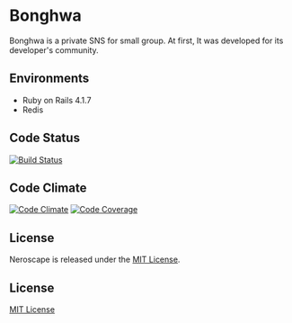 # Bonghwa
Bonghwa is a private SNS for small group. At first, It was developed for its developer's community.

## Environments
* Ruby on Rails 4.1.7
* Redis

## Code Status

[![Build Status](https://travis-ci.org/riseshia/bonghwa.svg?branch=master)](https://travis-ci.org/riseshia/bonghwa)

## Code Climate
[![Code Climate](https://codeclimate.com/github/riseshia/bonghwa/badges/gpa.svg)](https://codeclimate.com/github/riseshia/bonghwa)
[![Code Coverage](https://codeclimate.com/github/riseshia/bonghwa/badges/coverage.svg)](https://codeclimate.com/github/riseshia/bonghwa/coverage)

## License
Neroscape is released under the [MIT License](http://www.opensource.org/licenses/MIT).

## License
[MIT License](http://opensource.org/licenses/MIT)